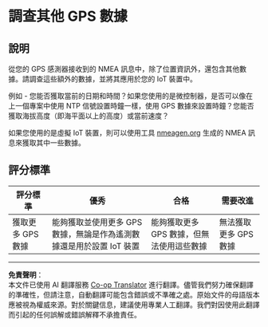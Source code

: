 <!--
CO_OP_TRANSLATOR_METADATA:
{
  "original_hash": "bded364fc06ce37d7a76aed3be1ba73a",
  "translation_date": "2025-08-27T00:49:23+00:00",
  "source_file": "3-transport/lessons/1-location-tracking/assignment.md",
  "language_code": "mo"
}
-->
# 調查其他 GPS 數據

## 說明

從您的 GPS 感測器接收到的 NMEA 訊息中，除了位置資訊外，還包含其他數據。請調查這些額外的數據，並將其應用於您的 IoT 裝置中。

例如 - 您能否獲取當前的日期和時間？如果您使用的是微控制器，是否可以像在上一個專案中使用 NTP 信號設置時鐘一樣，使用 GPS 數據來設置時鐘？您能否獲取海拔高度（即海平面以上的高度）或當前速度？

如果您使用的是虛擬 IoT 裝置，則可以使用工具 [nmeagen.org](https://www.nmeagen.org) 生成的 NMEA 訊息來獲取其中一些數據。

## 評分標準

| 評分標準 | 優秀 | 合格 | 需要改進 |
| -------- | ---- | ---- | -------- |
| 獲取更多 GPS 數據 | 能夠獲取並使用更多 GPS 數據，無論是作為遙測數據還是用於設置 IoT 裝置 | 能夠獲取更多 GPS 數據，但無法使用這些數據 | 無法獲取更多 GPS 數據 |

---

**免責聲明**：  
本文件已使用 AI 翻譯服務 [Co-op Translator](https://github.com/Azure/co-op-translator) 進行翻譯。儘管我們努力確保翻譯的準確性，但請注意，自動翻譯可能包含錯誤或不準確之處。原始文件的母語版本應被視為權威來源。對於關鍵信息，建議使用專業人工翻譯。我們對因使用此翻譯而引起的任何誤解或錯誤解釋不承擔責任。